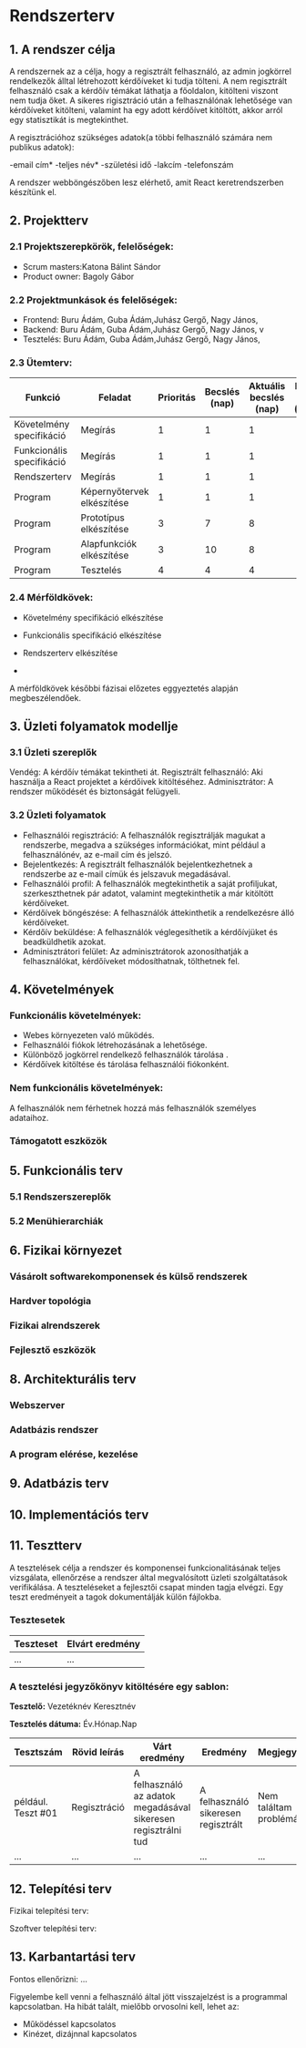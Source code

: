 # Rendszerterv
## 1. A rendszer célja

A rendszernek az a célja, hogy a regisztrált felhasználó, az admin jogkörrel rendelkezők álltal létrehozott kérdőíveket ki tudja tölteni.
A nem regisztrált felhasználó csak a kérdőív témákat láthatja a főoldalon, kitölteni viszont nem tudja őket.
A sikeres rigisztráció után a felhasználónak lehetősége van kérdőíveket kitölteni, valamint ha egy adott kérdőívet kitöltött, akkor arról egy statisztikát is megtekinthet.



A regisztrációhoz szükséges adatok(a többi felhasználó számára nem publikus adatok):

-email cím*
-teljes név*
-születési idő
-lakcím
-telefonszám


A rendszer webböngészőben lesz elérhető, amit React keretrendszerben készítünk el.



## 2. Projektterv

### 2.1 Projektszerepkörök, felelőségek:
   * Scrum masters:Katona Bálint Sándor
   * Product owner: Bagoly Gábor
   
     
### 2.2 Projektmunkások és felelőségek:
   * Frontend: Buru Ádám, Guba Ádám,Juhász Gergő, Nagy János, 
   * Backend: Buru Ádám, Guba Ádám,Juhász Gergő, Nagy János, v
   * Tesztelés: Buru Ádám, Guba Ádám,Juhász Gergő, Nagy János, 
     
### 2.3 Ütemterv:

|Funkció                  | Feladat                                | Prioritás | Becslés (nap) | Aktuális becslés (nap) | Eltelt idő (nap) | Becsült idő (nap) |
|-------------------------|----------------------------------------|-----------|---------------|------------------------|------------------|---------------------|
|Követelmény specifikáció |Megírás                                 |         1 |             1 |                      1 |                 |                   1 |             
|Funkcionális specifikáció|Megírás                                 |         1 |             1 |                      1 |                 |                   1 |
|Rendszerterv             |Megírás                                 |         1 |             1 |                      1 |                 |                   1 |
|Program                  |Képernyőtervek elkészítése              |         1 |             1 |                      1 |                 |                   1 |
|Program                  |Prototípus elkészítése                  |         3 |             7 |                      8 |                 |                   8 |
|Program                  |Alapfunkciók elkészítése                |         3 |             10 |                      8 |                 |                   8 |
|Program                  |Tesztelés                               |         4 |             4 |                      4 |                 |                   2 |

### 2.4 Mérföldkövek:
- Követelmény specifikáció elkészítése

- Funkcionális specifikáció elkészítése

- Rendszerterv elkészítése
-
A mérföldkövek későbbi fázisai előzetes eggyeztetés alapján megbeszélendőek.

## 3. Üzleti folyamatok modellje

### 3.1 Üzleti szereplők

Vendég: A kérdőív témákat  tekintheti át.
Regisztrált felhasználó: Aki használja a React projektet a kérdőivek kitöltéséhez.
Adminisztrátor: A rendszer működését és biztonságát felügyeli.

### 3.2 Üzleti folyamatok

* Felhasználói regisztráció: A felhasználók regisztrálják magukat a rendszerbe, megadva a szükséges információkat, mint például a felhasználónév, az e-mail cím  és jelszó.
* Bejelentkezés: A regisztrált felhasználók bejelentkezhetnek a rendszerbe az e-mail címük és jelszavuk megadásával.
* Felhasználói profil: A felhasználók megtekinthetik a saját profiljukat, szerkeszthetnek pár adatot, valamint megtekinthetik a már kitöltött kérdőíveket.
* Kérdőívek böngészése: A felhasználók áttekinthetik a rendelkezésre álló kérdőíveket.
* Kérdőív beküldése: A felhasználók véglegesíthetik a kérdőívjüket és beadküldhetik azokat.
* Adminisztrátori felület: Az adminisztrátorok azonosíthatják a felhasználókat, kérdőíveket módosíthatnak, tölthetnek fel.


## 4. Követelmények

### Funkcionális követelmények:

- Webes környezeten való működés.
- Felhasználói fiókok létrehozásának a lehetősége.
- Különböző jogkörrel rendelkező felhasználók tárolása .
- Kérdőívek  kitöltése és tárolása felhasználói fiókonként.



### Nem funkcionális követelmények:

A felhasználók nem férhetnek hozzá más felhasználók személyes adataihoz.



### Támogatott eszközök

## 5. Funkcionális terv

### 5.1 Rendszerszereplők

### 5.2 Menühierarchiák

## 6. Fizikai környezet

### Vásárolt softwarekomponensek és külső rendszerek

### Hardver topológia

### Fizikai alrendszerek

### Fejlesztő eszközök


## 8. Architekturális terv

### Webszerver

### Adatbázis rendszer

### A program elérése, kezelése

## 9. Adatbázis terv

## 10. Implementációs terv

## 11. Tesztterv

A tesztelések célja a rendszer és komponensei funkcionalitásának teljes vizsgálata,
ellenőrzése a rendszer által megvalósított üzleti szolgáltatások verifikálása.
A teszteléseket a fejlesztői csapat minden tagja elvégzi.
Egy teszt eredményeit a tagok dokumentálják külön fájlokba.

### Tesztesetek

 | Teszteset | Elvárt eredmény | 
 |-----------|-----------------| 
 | ... | ... |

### A tesztelési jegyzőkönyv kitöltésére egy sablon:

**Tesztelő:** Vezetéknév Keresztnév

**Tesztelés dátuma:** Év.Hónap.Nap

Tesztszám | Rövid leírás | Várt eredmény | Eredmény | Megjegyzés
----------|--------------|---------------|----------|-----------
például. Teszt #01 | Regisztráció | A felhasználó az adatok megadásával sikeresen regisztrálni tud  | A felhasználó sikeresen regisztrált | Nem találtam problémát.
... | ... | ... | ... | ...

## 12. Telepítési terv

Fizikai telepítési terv: 

Szoftver telepítési terv: 

## 13. Karbantartási terv

Fontos ellenőrizni:
...

Figyelembe kell venni a felhasználó által jött visszajelzést is a programmal kapcsolatban.
Ha hibát talált, mielőbb orvosolni kell, lehet az:
*	Működéssel kapcsolatos
*	Kinézet, dizájnnal kapcsolatos